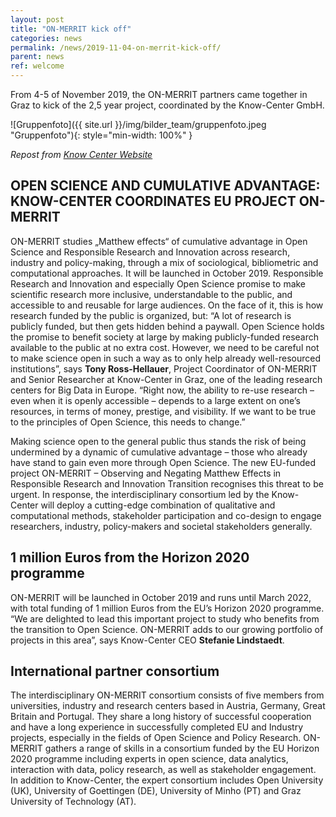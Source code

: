 ```yaml
---
layout: post
title: "ON-MERRIT kick off"
categories: news
permalink: /news/2019-11-04-on-merrit-kick-off/
parent: news
ref: welcome
---
```

From 4-5 of November 2019, the ON-MERRIT partners came together in Graz to kick of the 2,5 year project, coordinated by the Know-Center GmbH.

![Gruppenfoto]({{ site.url }}/img/bilder_team/gruppenfoto.jpeg "Gruppenfoto"){: style="min-width: 100%" }

<I>Repost from [Know Center Website](https://www.know-center.tugraz.at/en/open-science-and-cumulative-advantage-know-center-coordinates-eu-project-on-merrit/)</I>

## OPEN SCIENCE AND CUMULATIVE ADVANTAGE: KNOW-CENTER COORDINATES EU PROJECT ON-MERRIT

ON-MERRIT studies „Matthew effects“ of cumulative advantage in Open Science and Responsible Research and Innovation across research, industry and policy-making, through a mix of sociological, bibliometric and computational approaches. It will be launched in October 2019.
Responsible Research and Innovation and especially Open Science promise to make scientific research more inclusive, understandable to the public, and accessible to and reusable for large audiences. On the face of it, this is how research funded by the public is organized, but: “A lot of research is publicly funded, but then gets hidden behind a paywall. Open Science holds the promise to benefit society at large by making publicly-funded research available to the public at no extra cost. However, we need to be careful not to make science open in such a way as to only help already well-resourced institutions”, says <b>Tony Ross-Hellauer</b>, Project Coordinator of ON-MERRIT and Senior Researcher at Know-Center in Graz, one of the leading research centers for Big Data in Europe. “Right now, the ability to re-use research – even when it is openly accessible – depends to a large extent on one’s resources, in terms of money, prestige, and visibility. If we want to be true to the principles of Open Science, this needs to change.”

Making science open to the general public thus stands the risk of being undermined by a dynamic of cumulative advantage – those who already have stand to gain even more through Open Science. The new EU-funded project ON-MERRIT – Observing and Negating Matthew Effects in Responsible Research and Innovation Transition recognises this threat to be urgent. In response, the interdisciplinary consortium led by the Know-Center will deploy a cutting-edge combination of qualitative and computational methods, stakeholder participation and co-design to engage researchers, industry, policy-makers and societal stakeholders generally. 

## 1 million Euros from the Horizon 2020 programme

ON-MERRIT will be launched in October 2019 and runs until March 2022, with total funding of 1 million Euros from the EU’s Horizon 2020 programme. “We are delighted to lead this important project to study who benefits from the transition to Open Science. ON-MERRIT adds to our growing portfolio of projects in this area”, says Know-Center CEO <b>Stefanie Lindstaedt</b>.

## International partner consortium

The interdisciplinary ON-MERRIT consortium consists of five members from universities, industry and research centers based in Austria, Germany, Great Britain and Portugal. They share a long history of successful cooperation and have a long experience in successfully completed EU and Industry projects, especially in the fields of Open Science and Policy Research. ON-MERRIT gathers a range of skills in a consortium funded by the EU Horizon 2020 programme including experts in open science, data analytics, interaction with data, policy research, as well as stakeholder engagement. In addition to Know-Center, the expert consortium includes Open University (UK), University of Goettingen (DE), University of Minho (PT) and Graz University of Technology (AT).
